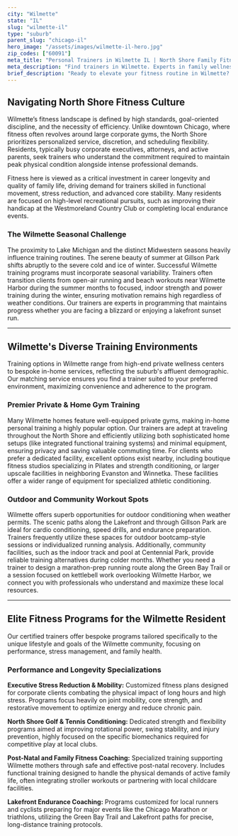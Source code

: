 ```yaml
---
city: "Wilmette"
state: "IL"
slug: "wilmette-il"
type: "suburb"
parent_slug: "chicago-il"
hero_image: "/assets/images/wilmette-il-hero.jpg"
zip_codes: ["60091"]
meta_title: "Personal Trainers in Wilmette IL | North Shore Family Fitness"
meta_description: "Find trainers in Wilmette. Experts in family wellness, home gym design, and North Shore private club training."
brief_description: "Ready to elevate your fitness routine in Wilmette? We connect North Shore professionals and families with elite certified personal trainers specializing in performance, longevity, and post-rehab strength. Stop wasting time searching; start achieving visible results near Gillson Park or in your private home gym. Find your perfect Wilmette personal trainer today—customized workout plans designed specifically around your demanding corporate or family schedule."
---
```

## Navigating North Shore Fitness Culture

Wilmette’s fitness landscape is defined by high standards, goal-oriented discipline, and the necessity of efficiency. Unlike downtown Chicago, where fitness often revolves around large corporate gyms, the North Shore prioritizes personalized service, discretion, and scheduling flexibility. Residents, typically busy corporate executives, attorneys, and active parents, seek trainers who understand the commitment required to maintain peak physical condition alongside intense professional demands.

Fitness here is viewed as a critical investment in career longevity and quality of family life, driving demand for trainers skilled in functional movement, stress reduction, and advanced core stability. Many residents are focused on high-level recreational pursuits, such as improving their handicap at the Westmoreland Country Club or completing local endurance events.

### The Wilmette Seasonal Challenge

The proximity to Lake Michigan and the distinct Midwestern seasons heavily influence training routines. The serene beauty of summer at Gillson Park shifts abruptly to the severe cold and ice of winter. Successful Wilmette training programs must incorporate seasonal variability. Trainers often transition clients from open-air running and beach workouts near Wilmette Harbor during the summer months to focused, indoor strength and power training during the winter, ensuring motivation remains high regardless of weather conditions. Our trainers are experts in programming that maintains progress whether you are facing a blizzard or enjoying a lakefront sunset run.

---

## Wilmette's Diverse Training Environments

Training options in Wilmette range from high-end private wellness centers to bespoke in-home services, reflecting the suburb's affluent demographic. Our matching service ensures you find a trainer suited to your preferred environment, maximizing convenience and adherence to the program.

### Premier Private & Home Gym Training

Many Wilmette homes feature well-equipped private gyms, making in-home personal training a highly popular option. Our trainers are adept at traveling throughout the North Shore and efficiently utilizing both sophisticated home setups (like integrated functional training systems) and minimal equipment, ensuring privacy and saving valuable commuting time. For clients who prefer a dedicated facility, excellent options exist nearby, including boutique fitness studios specializing in Pilates and strength conditioning, or larger upscale facilities in neighboring Evanston and Winnetka. These facilities offer a wider range of equipment for specialized athletic conditioning.

### Outdoor and Community Workout Spots

Wilmette offers superb opportunities for outdoor conditioning when weather permits. The scenic paths along the Lakefront and through Gillson Park are ideal for cardio conditioning, speed drills, and endurance preparation. Trainers frequently utilize these spaces for outdoor bootcamp-style sessions or individualized running analysis. Additionally, community facilities, such as the indoor track and pool at Centennial Park, provide reliable training alternatives during colder months. Whether you need a trainer to design a marathon-prep running route along the Green Bay Trail or a session focused on kettlebell work overlooking Wilmette Harbor, we connect you with professionals who understand and maximize these local resources.

---

## Elite Fitness Programs for the Wilmette Resident

Our certified trainers offer bespoke programs tailored specifically to the unique lifestyle and goals of the Wilmette community, focusing on performance, stress management, and family health.

### Performance and Longevity Specializations

**Executive Stress Reduction & Mobility:** Customized fitness plans designed for corporate clients combating the physical impact of long hours and high stress. Programs focus heavily on joint mobility, core strength, and restorative movement to optimize energy and reduce chronic pain.

**North Shore Golf & Tennis Conditioning:** Dedicated strength and flexibility programs aimed at improving rotational power, swing stability, and injury prevention, highly focused on the specific biomechanics required for competitive play at local clubs.

**Post-Natal and Family Fitness Coaching:** Specialized training supporting Wilmette mothers through safe and effective post-natal recovery. Includes functional training designed to handle the physical demands of active family life, often integrating stroller workouts or partnering with local childcare facilities.

**Lakefront Endurance Coaching:** Programs customized for local runners and cyclists preparing for major events like the Chicago Marathon or triathlons, utilizing the Green Bay Trail and Lakefront paths for precise, long-distance training protocols.